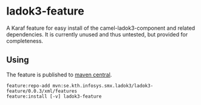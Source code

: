# ladok3-feature

A Karaf feature for easy install of the camel-ladok3-component and related dependencies.
It is currently unused and thus untested, but provided for completeness.

## Using

The feature is published to
[maven central](http://search.maven.org/#search%7Cgav%7C1%7Cg%3A%22se.kth.infosys.smx.ladok3%22%20AND%20a%3A%22ladok3-featuret%22). 

```
feature:repo-add mvn:se.kth.infosys.smx.ladok3/ladok3-feature/0.0.3/xml/features
feature:install [-v] ladok3-feature
```
